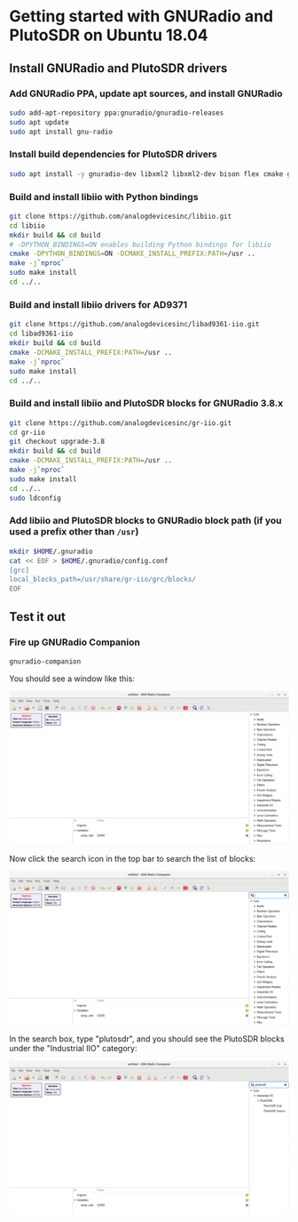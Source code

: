 # Getting started with GNURadio and PlutoSDR on Ubuntu 18.04

## Install GNURadio and PlutoSDR drivers

### Add GNURadio PPA, update apt sources, and install GNURadio

```bash
sudo add-apt-repository ppa:gnuradio/gnuradio-releases
sudo apt update
sudo apt install gnu-radio
```

### Install build dependencies for PlutoSDR drivers

```bash
sudo apt install -y gnuradio-dev libxml2 libxml2-dev bison flex cmake git libaio-dev libboost-all-dev swig
```

### Build and install libiio with Python bindings

```bash
git clone https://github.com/analogdevicesinc/libiio.git
cd libiio
mkdir build && cd build
# -DPYTHON_BINDINGS=ON enables building Python bindings for libiio
cmake -DPYTHON_BINDINGS=ON -DCMAKE_INSTALL_PREFIX:PATH=/usr ..
make -j`nproc`
sudo make install
cd ../..
```

### Build and install libiio drivers for AD9371

```bash
git clone https://github.com/analogdevicesinc/libad9361-iio.git
cd libad9361-iio
mkdir build && cd build
cmake -DCMAKE_INSTALL_PREFIX:PATH=/usr ..
make -j`nproc`
sudo make install
cd ../..
```

### Build and install libiio and PlutoSDR blocks for GNURadio 3.8.x

```bash
git clone https://github.com/analogdevicesinc/gr-iio.git
cd gr-iio
git checkout upgrade-3.8
mkdir build && cd build
cmake -DCMAKE_INSTALL_PREFIX:PATH=/usr ..
make -j`nproc`
sudo make install
cd ../..
sudo ldconfig
```

### Add libiio and PlutoSDR blocks to GNURadio block path (if you used a prefix other than `/usr`)

```bash
mkdir $HOME/.gnuradio
cat << EOF > $HOME/.gnuradio/config.conf
[grc]
local_blocks_path=/usr/share/gr-iio/grc/blocks/
EOF
```

## Test it out

### Fire up GNURadio Companion

```bash
gnuradio-companion
```

You should see a window like this:

![GNU Radio after startup](gnuradio.png)

Now click the search icon in the top bar to search the list of blocks:

![Block search](block-search.png)

In the search box, type "plutosdr", and you should see the PlutoSDR blocks under the "Industrial IIO" category:

![PlutoSDR blocks](grc-plutosdr.png)